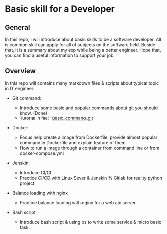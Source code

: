 # Basic skill for a Developer

## General 

In this repo, i will introduce about basic skills to be a software developer. All is common skill can apply for all of subjects on the software field. Beside that, it is a summary about my exp while being a better engineer. 
Hope that, you can find a useful information to support your job.

## Overview 

In this repo will contains many markdown files & scripts about typical topic in IT engineer.

- Git command: 
    - Introduce some basic and popular commands about git you should know. (Done)
    - Tutorial in file: "[Basic_command_git](https://github.com/ngoctuhan/Basic-skill-for-dev/blob/main/Basic_command_git.md)"
- Docker:  
    - Focus help create a image from Dockerfile, provide almost popular command in Dockerfile and explain feature of them. 
    - How to run a image through a container from command line or from docker-compose.yml 
- Jenskin:
    - Introduce CI/CI 
    - Practice CI/CD with Linux Sever & Jenskin % Gitlab for reality python project.

- Balance loading with nginx
    - Practice balance loading with nginx for a web api server. 

- Bash script 
    - Introduce bash script & using bs to write some service & micro basic task. 